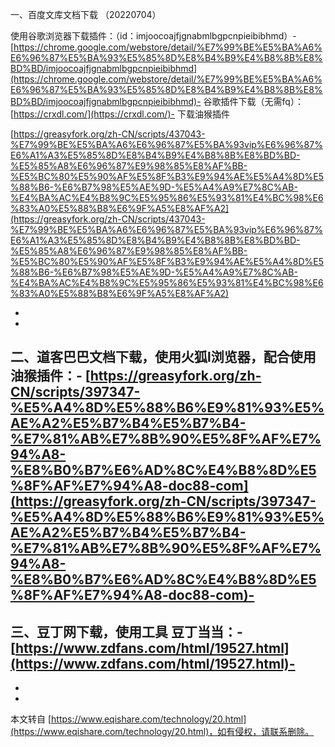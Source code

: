 一、百度文库文档下载 （20220704）

使用谷歌浏览器下载插件：（id：imjoocoajfjgnabmlbgpcnpieibibhmd）-
[https://chrome.google.com/webstore/detail/%E7%99%BE%E5%BA%A6%E6%96%87%E5%BA%93%E5%85%8D%E8%B4%B9%E4%B8%8B%E8%BD%BD/imjoocoajfjgnabmlbgpcnpieibibhmd](https://chrome.google.com/webstore/detail/%E7%99%BE%E5%BA%A6%E6%96%87%E5%BA%93%E5%85%8D%E8%B4%B9%E4%B8%8B%E8%BD%BD/imjoocoajfjgnabmlbgpcnpieibibhmd)-
谷歌插件下载（无需fq）：[https://crxdl.com/](https://crxdl.com/)-
下载油猴插件

[https://greasyfork.org/zh-CN/scripts/437043-%E7%99%BE%E5%BA%A6%E6%96%87%E5%BA%93vip%E6%96%87%E6%A1%A3%E5%85%8D%E8%B4%B9%E4%B8%8B%E8%BD%BD-%E5%85%A8%E6%96%87%E9%98%85%E8%AF%BB-%E5%BC%80%E5%90%AF%E5%8F%B3%E9%94%AE%E5%A4%8D%E5%88%B6-%E6%B7%98%E5%AE%9D-%E5%A4%A9%E7%8C%AB-%E4%BA%AC%E4%B8%9C%E5%95%86%E5%93%81%E4%BC%98%E6%83%A0%E5%88%B8%E6%9F%A5%E8%AF%A2](https://greasyfork.org/zh-CN/scripts/437043-%E7%99%BE%E5%BA%A6%E6%96%87%E5%BA%93vip%E6%96%87%E6%A1%A3%E5%85%8D%E8%B4%B9%E4%B8%8B%E8%BD%BD-%E5%85%A8%E6%96%87%E9%98%85%E8%AF%BB-%E5%BC%80%E5%90%AF%E5%8F%B3%E9%94%AE%E5%A4%8D%E5%88%B6-%E6%B7%98%E5%AE%9D-%E5%A4%A9%E7%8C%AB-%E4%BA%AC%E4%B8%9C%E5%95%86%E5%93%81%E4%BC%98%E6%83%A0%E5%88%B8%E6%9F%A5%E8%AF%A2)

-

-
二、道客巴巴文档下载，使用火狐l浏览器，配合使用油猴插件：-
[https://greasyfork.org/zh-CN/scripts/397347-%E5%A4%8D%E5%88%B6%E9%81%93%E5%AE%A2%E5%B7%B4%E5%B7%B4-%E7%81%AB%E7%8B%90%E5%8F%AF%E7%94%A8-%E8%B0%B7%E6%AD%8C%E4%B8%8D%E5%8F%AF%E7%94%A8-doc88-com](https://greasyfork.org/zh-CN/scripts/397347-%E5%A4%8D%E5%88%B6%E9%81%93%E5%AE%A2%E5%B7%B4%E5%B7%B4-%E7%81%AB%E7%8B%90%E5%8F%AF%E7%94%A8-%E8%B0%B7%E6%AD%8C%E4%B8%8D%E5%8F%AF%E7%94%A8-doc88-com)-
-
三、豆丁网下载，使用工具 豆丁当当：-
[https://www.zdfans.com/html/19527.html](https://www.zdfans.com/html/19527.html)-
-
-

-

本文转自 [https://www.eqishare.com/technology/20.html](https://www.eqishare.com/technology/20.html)，如有侵权，请联系删除。